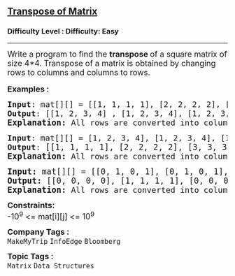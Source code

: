 <h2><a href="https://www.geeksforgeeks.org/problems/transpose-of-matrix-1587115621--165510/0">Transpose of Matrix</a></h2><h3>Difficulty Level : Difficulty: Easy</h3><hr><div class="problems_problem_content__Xm_eO"><p><span style="font-size: 18px;">Write a program to find the <strong>transpose </strong>of a square matrix of size 4*4. Transpose of a matrix is obtained by changing rows to columns and columns to rows.</span><br><br><span style="font-size: 18px;"><strong>Examples :</strong></span></p>
<pre><span style="font-size: 18px;"><strong>Input</strong>: mat[][] = [[1, 1, 1, 1], [2, 2, 2, 2], [3, 3, 3, 3], [4, 4, 4, 4]]
<strong>Output</strong>: [[1, 2, 3, 4] , [1, 2, 3, 4], [1, 2, 3, 4], [1, 2, 3, 4]] <br><strong><span style="font-size: 14pt;">Explanation:</span> </strong>All rows are converted into columns and All columns are converted into rows.</span>
</pre>
<pre><span style="font-size: 18px;"><strong>Input</strong>: mat[][] = [1, 2, 3, 4], [1, 2, 3, 4], [1, 2, 3, 4], [1, 2, 3, 4]]
<strong>Output</strong>: </span><span style="font-size: 14pt;">[[1, 1, 1, 1], [2, 2, 2, 2], [3, 3, 3, 3], [4, 4, 4, 4]]<br></span><span style="font-size: 18px;"><strong><span style="font-size: 14pt;">Explanation:</span> </strong>All rows are converted into columns and All columns are converted into rows.</span></pre>
<pre><strong><span style="font-size: 14pt;">Input: </span></strong><span style="font-size: 14pt;">mat[][] = [[0, 1, 0, 1], [0, 1, 0, 1], [0, 1, 0, 1], [0, 1, 0, 1]] <br><strong>Output: </strong>[[0, 0, 0, 0], [1, 1, 1, 1], [0, 0, 0, 0], [1, 1, 1, 1]]<br></span><span style="font-size: 18px;"><strong><span style="font-size: 14pt;">Explanation:</span> </strong>All rows are converted into columns and All columns are converted into rows.</span></pre>
<p><span style="font-size: 18px;"><strong>Constraints:</strong><br>-10<sup>9</sup> &lt;= mat[i][j] &lt;= 10<sup>9</sup></span></p></div><p><span style=font-size:18px><strong>Company Tags : </strong><br><code>MakeMyTrip</code>&nbsp;<code>InfoEdge</code>&nbsp;<code>Bloomberg</code>&nbsp;<br><p><span style=font-size:18px><strong>Topic Tags : </strong><br><code>Matrix</code>&nbsp;<code>Data Structures</code>&nbsp;